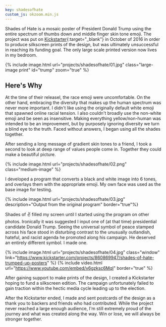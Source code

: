 ```yaml
---
key: shadesofhate
custom_js: okzoom.min.js
---
```


Shades of Hate is a mosaic poster of President Donald Trump using the entire spectrum of thumbs down and middle finger skin tone emoji. The project was put on [Kickstarter](https://www.kickstarter.com/projects/860869947/shades-of-hate-trumped-up-posters){:target="_blank"} in October of 2016 in order to produce silkscreen prints of the design, but was ultimately unsuccessful in reaching its funding goal. The only large scale printed version now lives in my bedroom.

{% include image.html url="projects/shadesofhate/01.jpg" class="large-image print" id="trump" zoom="true" %}


## Here's Why

At the time of their releasel, the race emoji were uncomfortable. On the other hand, embracing the diversity that makes up the human spectrum was never more important. I didn't like using the originally default white emoji that spawned online racial tension. I also couldn't broadly use the non-white emoji and be seen as insensitive. Making everything yellow/non-human was intended to be an improvement, but by purposely ignoring diversity we turn a blind eye to the truth. Faced without answers, I began using all the shades together.

After sending a long message of gradient skin tones to a friend, I took a second to look at deep range of values people come in. Together they could make a beautiful picture.

{% include image.html url="projects/shadesofhate/02.png" class="medium-image" %}

I developed a program that converts a black and white image into 6 tones, and overlays them with the appropriate emoji. My own face was used as the base image for testing.

{% include image.html url="projects/shadesofhate/03.jpg" description="Output from the original program" border="true"%}

Shades of ✌️ filled my screen until I started using the program on other photos. Ironically it was suggested I input one of (at that time) presidential candidate Donald Trump. Seeing the universal symbol of peace stamped across his face stood in disturbing contrast to the unusually outlandish, hateful, and racist agenda he promoted along his campaign. He deserved an entirely different symbol. I made one.

{% include image.html url="projects/shadesofhate/04.jpg" class="window" link="https://www.kickstarter.com/projects/860869947/shades-of-hate-trumped-up-posters" %}
{% include video.html url="https://www.youtube.com/embed/v6gzksc6MqI" border="true" %}

After gaining support to make prints of the design, I created a Kickstarter hoping to fund a silkscreen edition. The campaign unfortunately failed to gain traction within the hectic media cycle leading up to the election.

After the Kickstarter ended, I made and sent postcards of the design as a thank you to backers and friends who had contributed. While the project never reached a large enough audience, I'm still extremely proud of the journey and what was created along the way. Win or lose, we will always be stronger together.
